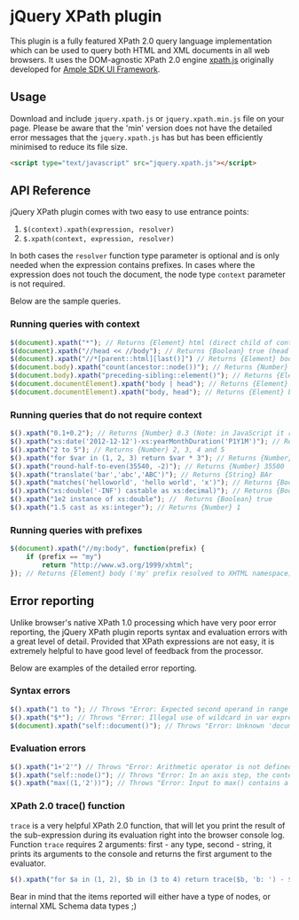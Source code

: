 jQuery XPath plugin
=============

This plugin is a fully featured XPath 2.0 query language implementation which can be used to query both HTML and XML documents in all web browsers.
It uses the DOM-agnostic XPath 2.0 engine [xpath.js](https://github.com/ilinsky/xpath.js) originally developed for [Ample SDK UI Framework](https://github.com/clientside/amplesdk).

Usage
-----------------

Download and include ` jquery.xpath.js ` or ` jquery.xpath.min.js ` file on your page.
Please be aware that the 'min' version does not have the detailed error messages that the ` jquery.xpath.js ` has but has been efficiently minimised to reduce its file size.

```html
<script type="text/javascript" src="jquery.xpath.js"></script>
```

API Reference
-----------------

jQuery XPath plugin comes with two easy to use entrance points:

1. ` $(context).xpath(expression, resolver) `
2. ` $.xpath(context, expression, resolver) `

In both cases the `resolver` function type parameter is optional and is only needed when the expression contains prefixes.
In cases where the expression does not touch the document, the node type `context` parameter is not required.

Below are the sample queries.

### Running queries with context ###

```js
$(document).xpath("*"); // Returns {Element} html (direct child of context item - document)
$(document).xpath("//head << //body"); // Returns {Boolean} true (head is preceding body)
$(document).xpath("//*[parent::html][last()]") // Returns {Element} body (last child of html)
$(document.body).xpath("count(ancestor::node())"); // Returns {Number} 2 (2 ancestor nodes)
$(document.body).xpath("preceding-sibling::element()"); // Returns {Element} head (prev sibling)
$(document.documentElement).xpath("body | head"); // Returns {Element} head and body (ordered)
$(document.documentElement).xpath("body, head"); // Returns {Element} body and head (not ordered)
```

### Running queries that do not require context ###

```js
$().xpath("0.1+0.2"); // Returns {Number} 0.3 (Note: in JavaScript it returns 0.30000000000000004)
$().xpath("xs:date('2012-12-12')-xs:yearMonthDuration('P1Y1M')"); // Returns {String} '2011-11-12'
$().xpath("2 to 5"); // Returns {Number} 2, 3, 4 and 5
$().xpath("for $var in (1, 2, 3) return $var * 3"); // Returns {Number} 3, 6 and 9
$().xpath("round-half-to-even(35540, -2)"); // Returns {Number} 35500
$().xpath("translate('bar','abc','ABC')"); // Returns {String} BAr
$().xpath("matches('helloworld', 'hello world', 'x')"); // Returns {Boolean} true
$().xpath("xs:double('-INF') castable as xs:decimal)"); // Returns {Boolean} false
$().xpath("1e2 instance of xs:double"); //  Returns {Boolean} true
$().xpath("1.5 cast as xs:integer"); // Returns {Number} 1
```

### Running queries with prefixes ###

```js
$(document).xpath("//my:body", function(prefix) {
	if (prefix == "my")
		return "http://www.w3.org/1999/xhtml";
});	// Returns {Element} body ('my' prefix resolved to XHTML namespace)
```

Error reporting
-----------------
Unlike browser's native XPath 1.0 processing which have very poor error reporting, the jQuery XPath plugin reports syntax and evaluation errors with a great level of detail.
Provided that XPath expressions are not easy, it is extremely helpful to have good level of feedback from the processor.

Below are examples of the detailed error reporting.

### Syntax errors ###
```js
$().xpath("1 to "); // Throws "Error: Expected second operand in range expression"
$().xpath("$*"); // Throws "Error: Illegal use of wildcard in var expression variable name"
$(document).xpath("self::document()"); // Throws "Error: Unknown 'document' kind test"
```

### Evaluation errors ###

```js
$().xpath("1+'2'") // Throws "Error: Arithmetic operator is not defined for provided arguments"
$().xpath("self::node()"); // Throws "Error: In an axis step, the context item is not a node."
$().xpath("max((1,'2'))"); // Throws "Error: Input to max() contains a mix of not comparable values"
```

### XPath 2.0 trace() function ###

``` trace ``` is a very helpful XPath 2.0 function, that will let you print the result of the sub-expression
during its evaluation right into the browser console log.
Function ``` trace ``` requires 2 arguments: first - any type, second - string, it prints its arguments to the console and returns the first argument to the evaluator.

```js
$().xpath("for $a in (1, 2), $b in (3 to 4) return trace($b, 'b: ') - $a"); // See browser console
```

Bear in mind that the items reported will either have a type of nodes, or internal XML Schema data types ;)

